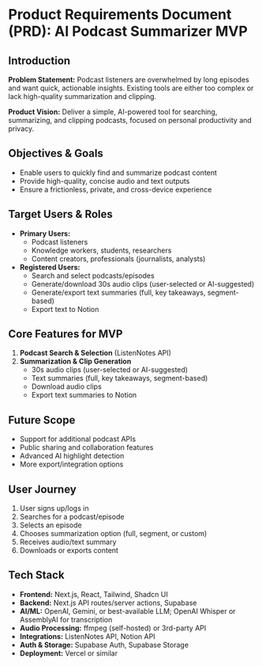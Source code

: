 # Product Requirements Document (PRD): AI Podcast Summarizer MVP

## Introduction
**Problem Statement:** Podcast listeners are overwhelmed by long episodes and want quick, actionable insights. Existing tools are either too complex or lack high-quality summarization and clipping.

**Product Vision:** Deliver a simple, AI-powered tool for searching, summarizing, and clipping podcasts, focused on personal productivity and privacy.

## Objectives & Goals
- Enable users to quickly find and summarize podcast content
- Provide high-quality, concise audio and text outputs
- Ensure a frictionless, private, and cross-device experience

## Target Users & Roles
- **Primary Users:**
  - Podcast listeners
  - Knowledge workers, students, researchers
  - Content creators, professionals (journalists, analysts)
- **Registered Users:**
  - Search and select podcasts/episodes
  - Generate/download 30s audio clips (user-selected or AI-suggested)
  - Generate/export text summaries (full, key takeaways, segment-based)
  - Export text to Notion

## Core Features for MVP
1. **Podcast Search & Selection** (ListenNotes API)
2. **Summarization & Clip Generation**
   - 30s audio clips (user-selected or AI-suggested)
   - Text summaries (full, key takeaways, segment-based)
   - Download audio clips
   - Export text summaries to Notion

## Future Scope
- Support for additional podcast APIs
- Public sharing and collaboration features
- Advanced AI highlight detection
- More export/integration options

## User Journey
1. User signs up/logs in
2. Searches for a podcast/episode
3. Selects an episode
4. Chooses summarization option (full, segment, or custom)
5. Receives audio/text summary
6. Downloads or exports content

## Tech Stack
- **Frontend:** Next.js, React, Tailwind, Shadcn UI
- **Backend:** Next.js API routes/server actions, Supabase
- **AI/ML:** OpenAI, Gemini, or best-available LLM; OpenAI Whisper or AssemblyAI for transcription
- **Audio Processing:** ffmpeg (self-hosted) or 3rd-party API
- **Integrations:** ListenNotes API, Notion API
- **Auth & Storage:** Supabase Auth, Supabase Storage
- **Deployment:** Vercel or similar 